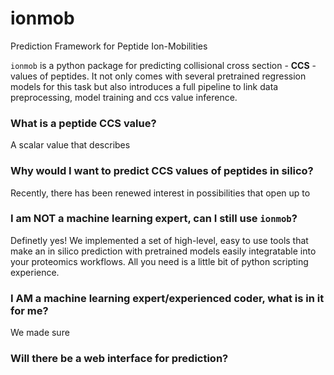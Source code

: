 # ionmob
Prediction Framework for Peptide Ion-Mobilities

```ionmob``` is a python package for predicting collisional cross section - **CCS** - values of peptides.
It not only comes with several pretrained regression models for this task but also introduces a full pipeline to link data preprocessing, model training and ccs value inference.

### What is a peptide CCS value?
A scalar value that describes 

### Why would I want to predict CCS values of peptides in silico?
Recently, there has been renewed interest in possibilities that open up to 

### I am NOT a machine learning expert, can I still use ```ionmob```?
Definetly yes! We implemented a set of high-level, easy to use tools that make an in silico prediction with pretrained models easily integratable into your proteomics workflows.
All you need is a little bit of python scripting experience.

### I AM a machine learning expert/experienced coder, what is in it for me?
We made sure 

### Will there be a web interface for prediction?
